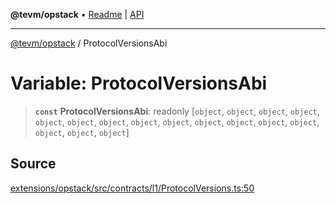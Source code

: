 **@tevm/opstack** • [Readme](../README.md) \| [API](../globals.md)

***

[@tevm/opstack](../README.md) / ProtocolVersionsAbi

# Variable: ProtocolVersionsAbi

> **`const`** **ProtocolVersionsAbi**: readonly [`object`, `object`, `object`, `object`, `object`, `object`, `object`, `object`, `object`, `object`, `object`, `object`, `object`, `object`, `object`, `object`]

## Source

[extensions/opstack/src/contracts/l1/ProtocolVersions.ts:50](https://github.com/evmts/tevm-monorepo/blob/main/extensions/opstack/src/contracts/l1/ProtocolVersions.ts#L50)
